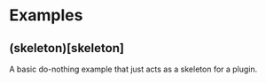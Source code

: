 # Examples

## (skeleton)[skeleton]

A basic do-nothing example that just acts as a skeleton for a plugin.
